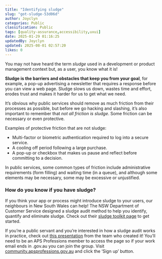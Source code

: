 ```yaml
---
title: "Identifying sludge"
slug: "got-sludge-53d06d"
author: Joyclyn
categories: Public
classification: Public
tags: [quality-assurance,accessibility,uxui]
date: 2025-01-29 01:16:25 
updatedBy: Joyclyn
updated: 2025-08-01 02:57:20 
likes: 0
---
```


You may not have heard the term *sludge* used in a development or product management context but, as a user, you know what it is! 

**Sludge is the barriers and obstacles that keep you from your goal**, for example, a pop-up advertising a newsletter that requires a response before you can view a web page. Sludge slows us down, wastes time and effort, erodes trust and makes it harder for us to get what we need.

It’s obvious why public services should remove as much friction from their processes as possible, but before we go hacking and slashing, it’s also important to remember that *not all friction is sludge*. Some friction can be necessary or even protective. 

Examples of protective friction that are not sludge:
-	Multi-factor or biometric authentication required to log into a secure service.
-	A cooling off period following a large purchase.
-	A pop-up or checkbox that makes us pause and reflect before committing to a decision.

In public services, some common types of friction include administrative requirements (form filling) and waiting time (in a queue), and although some elements may be necessary, some may be excessive or unjustified. 

### How do you know if you have sludge?

If you think your app or process might introduce sludge to your users, our neighbours in New South Wales can help! The NSW Department of Customer Service designed a sludge audit method to help you identify, quantify and eliminate sludge. Check out their [sludge toolkit page](https://www.nsw.gov.au/departments-and-agencies/behavioural-insights-unit/sludge-toolkit) to get started. 

If you’re a public servant and you’re interested in how a sludge audit works in practice, check out [this presentation](https://community.apsprofessions.gov.au/viewdocument/sludge-audits-and-toolkit-nsw-beh?CommunityKey=e7a59ee2-ca79-44bf-8c46-c673aaba78f4&tab=librarydocuments) from the team who created it! You’ll need to be an APS Professions member to access the page so if your work email ends in .gov.au you can join the group. Visit [community.apsprofessions.gov.au](https://www.community.apsprofessions.gov.au) and click the ‘Sign up’ button.